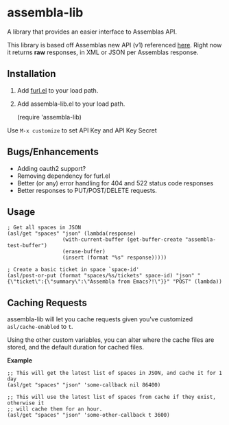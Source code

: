 assembla-lib
============

A library that provides an easier interface to Assemblas API.

This library is based off Assemblas new API (v1) referenced [here][1]. Right now it returns **raw** responses, in XML or JSON per Assemblas response.

Installation
----
1) Add [furl.el][2] to your load path.    
2) Add assembla-lib.el to your load path.

     (require 'assembla-lib)

Use `M-x customize` to set API Key and API Key Secret

Bugs/Enhancements
----
- Adding oauth2 support?
- Removing dependency for furl.el
- Better (or any) error handling for 404 and 522 status code responses
- Better responses to PUT/POST/DELETE requests.

Usage
----
    ; Get all spaces in JSON
    (asl/get "spaces" "json" (lambda(response)
				      (with-current-buffer (get-buffer-create "assembla-test-buffer")
					  (erase-buffer)
					  (insert (format "%s" response)))))

    ; Create a basic ticket in space `space-id'
    (asl/post-or-put (format "spaces/%s/tickets" space-id) "json" "{\"ticket\":{\"summary\":\"Assembla from Emacs?!\"}}" "POST" (lambda))

Caching Requests
----
assembla-lib will let you cache requests given you've customized `asl/cache-enabled` to `t`.

Using the other custom variables, you can alter where the cache files are stored, and the default duration for cached files.

**Example**

    ;; This will get the latest list of spaces in JSON, and cache it for 1 day
    (asl/get "spaces" "json" 'some-callback nil 86400)

    ;; This will use the latest list of spaces from cache if they exist, otherwise it
    ;; will cache them for an hour.
    (asl/get "spaces" "json" 'some-other-callback t 3600)

[1]: http://api-doc.assembla.com/
[2]: http://code.google.com/p/furl-el/source/browse/furl.el